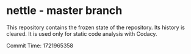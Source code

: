 # nettle - master branch

This repository contains the frozen state of the repository.
Its history is cleared. It is used only for static code
analysis with Codacy.

Commit Time: 1721965358